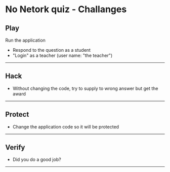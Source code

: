 # No Netork quiz - Challanges


##  Play
Run the application
- Respond to the question as a student
- "Login" as a teacher (user name: "the teacher")

---
##  Hack
- Without changing the code, try to supply to wrong answer but get the award
---

##  Protect
- Change the application code so it will be protected
---

##  Verify
- Did you do a good job?
---
